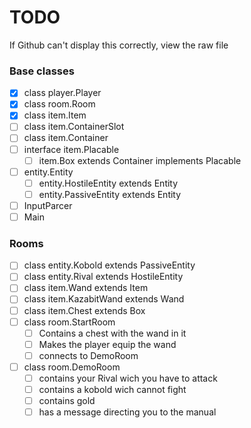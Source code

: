 # TODO

If Github can't display this correctly, view the raw file

### Base classes


- [x] class player.Player
- [x] class room.Room
- [x] class item.Item
- [ ] class item.ContainerSlot
- [ ] class item.Container
- [ ] interface item.Placable
	- [ ] item.Box extends Container implements Placable
- [ ] entity.Entity
	- [ ] entity.HostileEntity extends Entity
	- [ ] entity.PassiveEntity extends Entity
- [ ] InputParcer
- [ ] Main
### Rooms

- [ ] class entity.Kobold extends PassiveEntity
- [ ] class entity.Rival extends HostileEntity
- [ ] class item.Wand extends Item
- [ ] class item.KazabitWand extends Wand
- [ ] class item.Chest extends Box
- [ ] class room.StartRoom
	- [ ] Contains a chest with the wand in it
	- [ ] Makes the player equip the wand
	- [ ] connects to DemoRoom
- [ ] class room.DemoRoom
	- [ ] contains your Rival wich you have to attack
	- [ ] contains a kobold wich cannot fight
	- [ ] contains gold
	- [ ] has a message directing you to the manual
